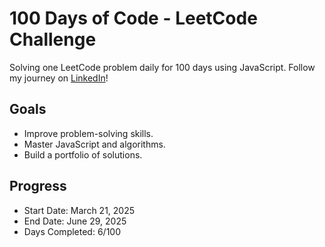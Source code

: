 
# 100 Days of Code - LeetCode Challenge
Solving one LeetCode problem daily for 100 days using JavaScript. Follow my journey on [LinkedIn](https://www.linkedin.com/in/alfredshyamreactdev/)!

## Goals
- Improve problem-solving skills.
- Master JavaScript and algorithms.
- Build a portfolio of solutions.

## Progress
- Start Date: March 21, 2025
- End Date: June 29, 2025
- Days Completed: 6/100
